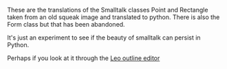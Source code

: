 These are the translations of the Smalltalk classes Point and Rectangle taken from an old squeak image and translated to python. There is also the Form class but that has been abandoned.

It's just an experiment to see if the beauty of smalltalk can persist in Python.

Perhaps if you look at it through the [Leo outline editor](https://leo-editor.github.io/leo-editor/)
